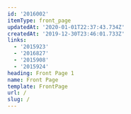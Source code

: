 ```yaml
---
id: '2016002'
itemType: front_page
updatedAt: '2020-01-01T22:37:43.734Z'
createdAt: '2019-12-30T23:46:01.733Z'
links:
  - '2015923'
  - '2016827'
  - '2015908'
  - '2015924'
heading: Front Page 1
name: Front Page
template: FrontPage
url: /
slug: /
---
```


